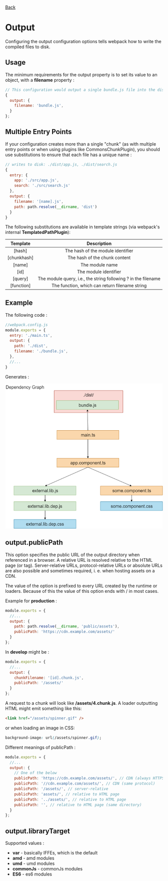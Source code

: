 [Back](./README.md)

# Output
Configuring the output configuration options tells webpack how to write the compiled files to disk.

## Usage
The minimum requirements for the output property is to set its value to an object, with a **filename** property :
```js
// This configuration would output a single bundle.js file into the dist directory.
{
  output: {
    filename: 'bundle.js',
  }
};
```

## Multiple Entry Points
If your configuration creates more than a single "chunk" (as with multiple entry points or when using plugins like CommonsChunkPlugin), you should use substitutions to ensure that each file has a unique name :

```js
// writes to disk: ./dist/app.js, ./dist/search.js
{
  entry: {
    app: './src/app.js',
    search: './src/search.js'
  },
  output: {
    filename: '[name].js',
    path: path.resolve(__dirname, 'dist')
  }
}
```

The following substitutions are available in template strings (via webpack's internal **TemplatedPathPlugin**):

| Template    | Description                                                     |
|:-----------:|:---------------------------------------------------------------:|
| [hash]      | The hash of the module identifier                               |
| [chunkhash] | The hash of the chunk content                                   |
| [name]      | The module name                                                 |
| [id]        | The module identifier                                           |
| [query]     | The module query, i.e., the string following ? in the filename  |
| [function]  | The function, which can return filename string                  |

## Example

The following code :
```js
//webpack.config.js
module.exports = {
  entry: './main.ts',
  output: {
    path: './dist',
    filename: './bundle.js',
  },
  //...
}
```
Generates :

![Graph dependency with output](./res/dependency_graph_output.png)

## output.publicPath

This option specifies the public URL of the output directory when referenced in a browser. A relative URL is resolved relative to the HTML page (or <base> tag). Server-relative URLs, protocol-relative URLs or absolute URLs are also possible and sometimes required, i. e. when hosting assets on a CDN.

The value of the option is prefixed to every URL created by the runtime or loaders. Because of this the value of this option ends with / in most cases.

Example for **production** :
```js
module.exports = {
  //...
  output: {
    path: path.resolve(__dirname, 'public/assets'),
    publicPath: 'https://cdn.example.com/assets/'
  }
};
```
In **develop** might be :
```js
module.exports = {
  //...
  output: {
    chunkFilename: '[id].chunk.js',
    publicPath: '/assets/'
  }
};
```
A request to a chunk will look like **/assets/4.chunk.js**.
A loader outputting HTML might emit something like this:
```html
<link href="/assets/spinner.gif" />
```
or when loading an image in CSS:
```css
background-image: url(/assets/spinner.gif);
```
Different meanings of publicPath :
```js
module.exports = {
  //...
  output: {
    // One of the below
    publicPath: 'https://cdn.example.com/assets/', // CDN (always HTTPS)
    publicPath: '//cdn.example.com/assets/', // CDN (same protocol)
    publicPath: '/assets/', // server-relative
    publicPath: 'assets/', // relative to HTML page
    publicPath: '../assets/', // relative to HTML page
    publicPath: '', // relative to HTML page (same directory)
  }
};
```

## output.libraryTarget

Supported values :

* **var** - basically IFFEs, which is the default
* **amd** - amd modules
* **umd** - umd modules
* **commonJs** - commonJs modules
* **ES6** - es6 modules
